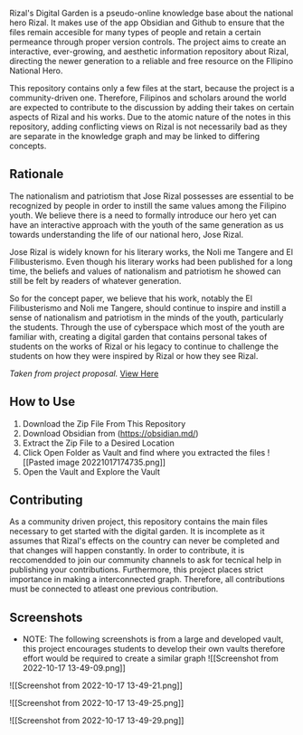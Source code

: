 Rizal's Digital Garden is a pseudo-online knowledge base about the national hero Rizal. It makes use of the app Obsidian and Github to ensure that the files remain accesible for many types of people and retain a certain permeance through proper version controls. The project aims to create an interactive, ever-growing, and aesthetic information repository about Rizal, directing the newer generation to a reliable and free resource on the FIlipino National Hero.

This repository contains only a few files at the start, because the project is a community-driven one. Therefore, Filipinos and scholars around the world are expected to contribute to the discussion by adding their takes on certain aspects of Rizal and his works. Due to the atomic nature of the notes in this repository, adding conflicting views on Rizal is not necessarily bad as they are separate in the knowledge graph and may be linked to differing concepts.

## Rationale 
The nationalism and patriotism that Jose Rizal possesses are essential to be recognized by people in order to instill the same values among the Filipino youth. We believe there is a need to formally introduce our hero yet can have an interactive approach with the youth of the same generation as us towards understanding the life of our national hero, Jose Rizal.

Jose Rizal is widely known for his literary works, the Noli me Tangere and El
Filibusterismo. Even though his literary works had been published for a long time, the beliefs and values of nationalism and patriotism he showed can still be felt by readers of whatever generation.

So for the concept paper, we believe that his work, notably the El Filibusterismo and Noli me Tangere, should continue to inspire and instill a sense of nationalism and patriotism in the minds of the youth, particularly the students. Through the use of cyberspace which most of the youth are familiar with, creating a digital garden that contains personal takes of students on the works of Rizal or his legacy to continue to challenge the students on how they were inspired by Rizal or how they see Rizal.

*Taken from project proposal.* [View Here](https://drive.google.com/file/d/1kgMgjoiZZH8MXNaUaOKqYL7nZh3c7J6P/view?usp=sharing)

## How to Use
1. Download the Zip File From This Repository
2. Download Obsidian from (https://obsidian.md/)
3. Extract the Zip File to a Desired Location
4. Click Open Folder as Vault and find where you extracted the files
![[Pasted image 20221017174735.png]]
5. Open the Vault and Explore the Vault

## Contributing
As a community driven project, this repository contains the main files necessary to get started with the digital garden. It is incomplete as it assumes that Rizal's effects on the country can never be completed and that changes will happen constantly. In order to contribute, it is reccomendded to join our community channels to ask for tecnical help in publishing your contributions. Furthermore, this project places strict importance in making a interconnected graph. Therefore, all contributions must be connected to atleast one previous contribution. 

## Screenshots
* NOTE: The following screenshots is from a large and developed vault, this project encourages students to develop their own vaults therefore effort would be required to create a similar graph
![[Screenshot from 2022-10-17 13-49-09.png]]

![[Screenshot from 2022-10-17 13-49-21.png]]

![[Screenshot from 2022-10-17 13-49-25.png]]

![[Screenshot from 2022-10-17 13-49-29.png]]